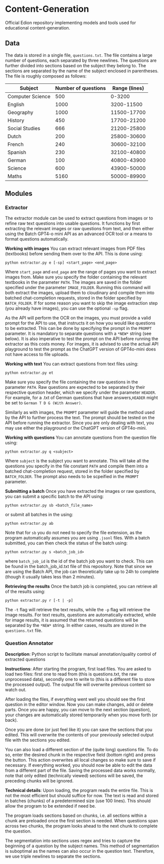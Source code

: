 # Content-Generation
Official Edion repository implementing models and tools used for educational content-generation.

## Data
The data is stored in a single file, `questions.txt`. The file contains a large number of questions, each separated by
three newlines. The questions are further divided into sections based on the subject they belong to. The sections are
separated by the name of the subject enclosed in parentheses. The file is roughly composed as follows:


| Subject          | Number of questions | Range (lines) |
|------------------|---------------------|---------------|
| Computer Science | 500                 | 0-3200        |
| English          | 1000                | 3200-11500    |
| Geography        | 1000                | 11500-17700   |
| History          | 450                 | 17700-21200   |
| Social Studies   | 666                 | 21200-25800   |
| Dutch            | 200                 | 25800-30600   |
| French           | 240                 | 30600-32100   |
| Spanish          | 230                 | 32100-40800   |
| German           | 100                 | 40800-43900   |
| Science          | 600                 | 43900-50000   |
| Maths            | 5160                | 50000-89900   |



## Modules

### Extractor
The extractor module can be used to extract questions from images or to refine raw text questions into usable questions. It functions by first extracting the relevant images or raw questions from text, and then either using the Batch GPT4-o mini API as an advanced OCR tool or a means to format questions automatically. 

**Working with images**
You can extract relevant images from PDF files (textbooks) before sending them over to the API. This is done using:
```
python extractor.py e [-sp] <start_page> <end_page>
```
Where `start_page` and `end_page` are the range of pages you want to extract images from. Make sure you specify the folder containing the relevant textbooks in the parameter `PATH`. The images are saved in the folder specified under the parameter `IMAGE_FOLDER`. Running this command will both extract the images, upload them to cloudinary and compile them into batched chat-completion requests, stored in the folder specified by `BATCH_FOLDER`. If for some reason you want to skip the image extraction step (you already have images), you can use the optional `-sp` flag.

As the API will perform the OCR on the images, you must provide a valid prompt for the API to use, that instructs it on how you would like questions to be extracted. This can be done by specifying the prompt in the `PROMPT` parameter. It is mandatory to separate questions with a `*NEW*` string (see below). It is also imperative to test the prompt on the API before running the extractor as this costs money. For images, it is advised to use the actual API playground to test the prompt as the ChatGPT version of GPT4o-mini does not have access to file uploads.

**Working with text**
You can extract questions from text files using:
```
python extractor.py et
```
Make sure you specify the file containing the raw questions in the parameter `PATH`. Raw questions are expected to be separated by their respective question header, which we specify under the parameter `HEADER`. For example, for a .txt of German questions that have answers,`HEADER` might be set to `German T D G (With Answer)`. 

Similarly as with images, the `PROMPT` parameter will guide the method used by the API to further process the text. The prompt should be tested on the API before running the extractor. Since you are only dealing with text, you may use either the playground or the ChatGPT version of GPT4o-mini.

**Working with questions**
You can annotate questions from the question file using:
```
python extractor.py q <subject>
```
Where `subject` is the subject you want to annotate. This will take all the questions you specify in the file constant `PATH` and compile them into a batched chat-completion request, stored in the folder specified by `BATCH_FOLDER`. The prompt also needs to be scpeified in the `PROMPT` parameter.

**Submitting a batch**
Once you have extracted the images or raw questions, you can submit a specific batch to the API using:
```
python extractor.py sb <batch_file_name>
```
or submit all batches in the  using:
```
python extractor.py ab
```
Note that for `sb` you do not need to specify the file extension, as the program automatically assumes you are using `.jsonl` files. With a batch submitted, you can then check the status of the batch using:
```
python extractor.py s <batch_job_id>
```
where `batch_job_id` is the id of the batch job you want to check. This can be found in the batch_job_id.txt file of this repository. Note that since we are using the Batch API, the job can theoretically take up to 24h to complete (though it usually takes less than 2 minutes).

**Retrieving the results**
Once the batch job is completed, you can retrieve all of the results using:
```
python extractor.py r [-t | -p]
```
The `-t` flag will retrieve the text results, while the `-p` flag will retrieve the image results. For text results, questions are automatically extracted, while for image results, it is assumed that the returned questions will be separated by the `*NEW*` string. In either cases, results are stored in the `questions.txt` file. 

### Question Annotator
**Description**: 
Python script to facilitate manual annotation/quality control of extracted questions

**Instructions**:
After starting the program, first load files. You are asked to load two files: first one to read from
(this is questions.txt, the raw unprocessed data), secondly one to write to (this is a different file to store the
processed output). The output file will overwrite previous content so watch out.

After loading the files, if everything went well you should see the first question in the editor window. Now you can 
make changes, add or delete parts. Once you are happy, you can move to the next section (question), your changes are 
automatically stored temporarily when you move forth (or back). 

Once you are done (or just feel like it) you can save the sections that you edited. This will overwrite the contents of
your previously selected output file with the sections you edited.

You can also load a different section of the (quite long) questions file. To do so, enter the desired chunk in the 
respective field (bottom right) and press the button. This action overwrites all local changes so make sure to save if
necessary. If everything worked, you should now be able to edit the data from a different part of the file. Saving the 
processed data works normally, note that only edited (technically viewed) sections will be saved, the preceding chunks 
will be ignored.

**Technical details**:
Upon loading, the program reads the entire file. This is not the most efficient but should suffice for now. The text
is read and stored in batches (chunks) of a predetermined size (use 100 lines). This should allow the 
program to be extended if need be. 

The program loads sections based on chunks, i.e. all sections within a chunk are preloaded once the first section is 
needed. When questions span across two chunks, the program looks ahead to the next chunk to complete the question.

The segmentation into sections uses regex and tries to capture the beginning of a question by the subject names. This 
method of segmentation is suboptimal as the names can also occur in the question text. Therefore, we use triple newlines
to separate the sections.